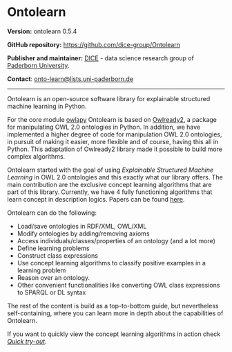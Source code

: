 # Ontolearn

**Version:** ontolearn 0.5.4

**GitHub repository:** https://github.com/dice-group/Ontolearn

**Publisher and maintainer:** [DICE](https://dice-research.org/) - data science research group of [Paderborn University](https://www.uni-paderborn.de/en/university).

**Contact**: [onto-learn@lists.uni-paderborn.de](mailto:onto-learn@lists.uni-paderborn.de)

--------------------------------------------------------------------------------------------

Ontolearn is an open-source software library for explainable structured machine learning in Python.

For the core module [owlapy](ontolearn.owlapy) Ontolearn is based on [Owlready2](https://owlready2.readthedocs.io/en/latest/index.html), 
a package for manipulating OWL 2.0 ontologies in Python. In addition, we have implemented
a higher degree of code for manipulation OWL 2.0 ontologies, in pursuit of making it 
easier, more flexible and of course, having this all in Python. This adaptation of 
Owlready2 library made it possible to build more complex algorithms.

Ontolearn started with the goal of using _Explainable Structured Machine Learning_ 
in OWL 2.0 ontologies and this
exactly what our library offers. The main contribution are the exclusive concept learning
algorithms that are part of this library. Currently, we have 4 fully functioning algorithms that 
learn concept in description logics. Papers can be found [here](09_further_resources.md).

Ontolearn can do the following: 

- Load/save ontologies in RDF/XML, OWL/XML
- Modify ontologies by adding/removing axioms
- Access individuals/classes/properties of an ontology (and a lot more)
- Define learning problems
- Construct class expressions
- Use concept learning algorithms to classify positive examples in a learning problem
- Reason over an ontology.
- Other convenient functionalities like converting OWL class expressions to SPARQL or DL syntax

The rest of the content is build as a top-to-bottom guide, but nevertheless self-containing, where
you can learn more in depth about the capabilities of Ontolearn.

If you want to quickly view the concept learning algorithms in action check 
[_Quick try-out_](06_concept_learners.md#quick-try-out).



